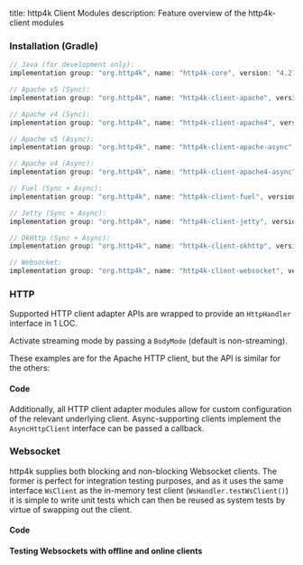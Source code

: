 title: http4k Client Modules
description: Feature overview of the http4k-client modules

### Installation (Gradle)

```groovy
// Java (for development only):
implementation group: "org.http4k", name: "http4k-core", version: "4.27.4.0"

// Apache v5 (Sync): 
implementation group: "org.http4k", name: "http4k-client-apache", version: "4.27.4.0"

// Apache v4 (Sync): 
implementation group: "org.http4k", name: "http4k-client-apache4", version: "4.27.4.0"

// Apache v5 (Async): 
implementation group: "org.http4k", name: "http4k-client-apache-async", version: "4.27.4.0"

// Apache v4 (Async): 
implementation group: "org.http4k", name: "http4k-client-apache4-async", version: "4.27.4.0"

// Fuel (Sync + Async): 
implementation group: "org.http4k", name: "http4k-client-fuel", version: "4.27.4.0"

// Jetty (Sync + Async): 
implementation group: "org.http4k", name: "http4k-client-jetty", version: "4.27.4.0"

// OkHttp (Sync + Async): 
implementation group: "org.http4k", name: "http4k-client-okhttp", version: "4.27.4.0"

// Websocket: 
implementation group: "org.http4k", name: "http4k-client-websocket", version: "4.27.4.0"
```

### HTTP
Supported HTTP client adapter APIs are wrapped to provide an `HttpHandler` interface in 1 LOC.

Activate streaming mode by passing a `BodyMode` (default is non-streaming).

These examples are for the Apache HTTP client, but the API is similar for the others:

#### Code [<img class="octocat"/>](https://github.com/http4k/http4k/blob/master/src/docs/guide/reference/clients/example_http.kt)

<script src="https://gist-it.appspot.com/https://github.com/http4k/http4k/blob/master/src/docs/guide/reference/clients/example_http.kt"></script>

Additionally, all HTTP client adapter modules allow for custom configuration of the relevant underlying client. Async-supporting clients implement the `AsyncHttpClient` interface can be passed a callback.

### Websocket
http4k supplies both blocking and non-blocking Websocket clients. The former is perfect for integration testing purposes, and as it uses the same interface `WsClient` as the in-memory test client (`WsHandler.testWsClient()`) it is simple to write unit tests which can then be reused as system tests by virtue of swapping out the client.

#### Code [<img class="octocat"/>](https://github.com/http4k/http4k/blob/master/src/docs/guide/reference/clients/example_websocket.kt)

<script src="https://gist-it.appspot.com/https://github.com/http4k/http4k/blob/master/src/docs/guide/reference/clients/example_websocket.kt"></script>

#### Testing Websockets with offline and online clients [<img class="octocat"/>](https://github.com/http4k/http4k/blob/master/src/docs/guide/reference/clients/TestingWebsockets.kt)

<script src="https://gist-it.appspot.com/https://github.com/http4k/http4k/blob/master/src/docs/guide/reference/clients/TestingWebsockets.kt"></script>
